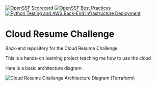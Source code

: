 [![OpenSSF Scorecard](https://api.securityscorecards.dev/projects/github.com/Graham-Baggett/crc-back-end/badge)](https://api.securityscorecards.dev/projects/github.com/Graham-Baggett/crc-back-end)
[![OpenSSF Best Practices](https://bestpractices.coreinfrastructure.org/projects/7142/badge)](https://bestpractices.coreinfrastructure.org/projects/7142)
[![Python Testing and AWS Back-End Infrastructure Deployment](https://github.com/Graham-Baggett/crc-back-end/actions/workflows/main.yml/badge.svg)](https://github.com/Graham-Baggett/crc-back-end/actions/workflows/main.yml)

# Cloud Resume Challenge
Back-end repository for the Cloud Resume Challenge

This is a hands-on learning project teaching me how to use the cloud

Here is a basic architecture diagram:


![Cloud Resume Challenge Architecture Diagram (Terraform)](https://user-images.githubusercontent.com/122628449/227319791-ff45778f-edbb-4528-b6dd-3869b4874a94.jpg)
